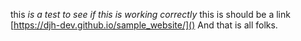 this *is a test to see if this is working correctly*
this is should be a link [https://djh-dev.github.io/sample_website/]()
And that is all folks.
